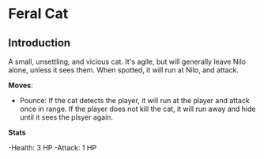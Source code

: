 # Feral Cat

## Introduction

A small, unsettling, and vicious cat. It's agile, but will generally leave Nilo alone, unless it sees them. When spotted, it will run at Nilo, and attack.

**Moves**:

- Pounce: If the cat detects the player, it will run at the player and attack once in range. 
If the player does not kill the cat, it will run away and hide until it sees the plsyer again.

**Stats**

-Health: 3 HP
-Attack: 1 HP